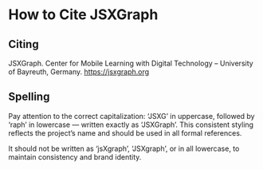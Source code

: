 # How to Cite JSXGraph

## Citing

JSXGraph. Center for Mobile Learning with Digital Technology – University of Bayreuth, Germany. <https://jsxgraph.org>

## Spelling

Pay attention to the correct capitalization:
‘JSXG’ in uppercase, followed by ‘raph’ in lowercase — written exactly as ‘JSXGraph’.
This consistent styling reflects the project’s name and should be used in all formal references.

It should not be written as ‘jsXgraph’, ‘JSXgraph’, or in all lowercase, to maintain consistency and brand identity.
